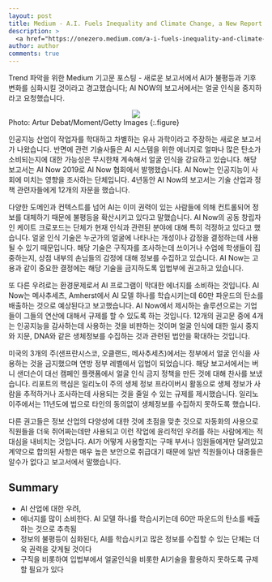 ```yaml
---
layout: post
title: Medium - A.I. Fuels Inequality and Climate Change, a New Report Warns
description: >
  <a href="https://onezero.medium.com/a-i-fuels-inequality-and-climate-change-a-new-report-warns-f28a15f43587">원문 - Dave Gershgorn </a>
author: author
comments: true
---
```


Trend 파악을 위한 Medium 기고문 포스팅 - 새로운 보고서에서 AI가 불평등과 기후 변화를 심화시킬 것이라고 경고했습니다; AI NOW의 보고서에서는 얼굴 인식을 중지하라고 요청했습니다.

<center>
<img src="https://miro.medium.com/max/6000/1*4OvKvGTYE7KHdmK2lJXEKw.jpeg"/>
</center>
Photo: Artur Debat/Moment/Getty Images
{:.figure}

인공지능 산업이 작업자를 학대하고 차별하는 유사 과학이라고 주장하는 새로운 보고서가 나왔습니다. 반면에 관련 기술사들은 AI 시스템을 위한 에너지로 얼마나 많은 탄소가 소비되는지에 대한 가능성은 무시한채 계속해서 얼굴 인식을 강요하고 있습니다. 해당 보고서는 AI Now 2019로 AI Now 협회에서 발행했습니다. AI Now는 인공지능이 사회에 미치는 영향을 조사하는 단체입니다. 4년동안 AI Now의 보고서는 기술 산업과 정책 관련자들에게 12개의 자문을 했습니다.

다양한 도메인과 컨텍스트를 넘어 AI는 이미 권력이 있는 사람들에 의해 컨트롤되어 정보를 대체하기 때문에 불평등을 확산시키고 있다고 말했습니다. AI Now의 공동 창립자인 케이트 크로포드는 단체가 현재 인식과 관련된 분야에 대해 특히 걱정하고 있다고 했습니다. 얼굴 인식 기술은 누군가의 얼굴에 나타나는 개성이나 감정을 결정하는데 사용될 수 있기 때문입니다. 해당 기술은 구직자를 조사하는데 쓰이거나 수업에 학생들이 집중하는지, 상점 내부의 손님들의 감정에 대해 정보를 수집하고 있습니다. AI Now는 고용과 같이 중요한 결정에는 해당 기술을 금지하도록 입법부에 권고하고 있습니다.

또 다른 우려로는 환경문제로서 AI 프로그램이 막대한 에너지를 소비하는 것입니다. AI Now는 메사추세츠, Amherst에서 AI 모델 하나를 학습시키는데 60만 파운드의 탄소를 배출하는 것으로 예상된다고 보고했습니다. AI Now에서 제시하는 솔루션으로는 기업들이 그들의 연산에 대해서 규제를 할 수 있도록 하는 것입니다. 12개의 권고문 중에 4개는 인공지능을 감사하는데 사용하는 것을 비판하는 것이며 얼굴 인식에 대한 일시 중지와 지문, DNA와 같은 생체정보를 수집하는 것과 관련된 법안을 확대하는 것입니다.

미국의 3개의 주(샌프란시스코, 오클랜드, 메사추세츠)에서는 정부에서 얼굴 인식을 사용하는 것을 금지했으며 연방 정부 레벨에서 입법이 되었습니다. 해당 보고서에서는 버니 샌더슨이 대선 캠페인 플랫폼에서 얼굴 인식 금지 정책을 만든 것에 대해 찬사를 보냈습니다. 리포트의 핵심은 일리노이 주의 생체 정보 프라이버시 활동으로 생체 정보가 사람을 추적하거나 조사하는데 사용되는 것을 줄일 수 있는 규제를 제시했습니다. 일리노이주에서는 11년도에 법으로 타인의 동의없이 생체정보를 수집하지 못하도록 했습니다.

다른 권고들은 정보 산업의 다양성에 대한 것에 초점을 맞춘 것으로 자동화의 사용으로 직원들을 더욱 쥐어짜는데만 사용되고 이런 작업에 윤리적인 우려를 하는 사람에게는 적대심을 내비치는 것입니다. AI가 어떻게 사용할지는 구매 부서나 임원들에게만 달려있고 계약으로 합의된 사항은 매우 높은 보안으로 취급대기 때문에 일반 직원들이나 대중들은 알수가 없다고 보고서에서 말했습니다.

## Summary
* AI 산업에 대한 우려,
* 에너지를 많이 소비한다. AI 모델 하나를 학습시키는데 60만 파운드의 탄소를 배출하는 것으로 추측됨
* 정보의 불평등이 심화된다, AI를 학습시키고 많은 정보를 수집할 수 있는 단체는 더욱 권력을 갖게될 것이다
* 구직을 비롯하여 입법부에서 얼굴인식을 비롯한 AI기술을 활용하지 못하도록 규제할 필요가 있다
